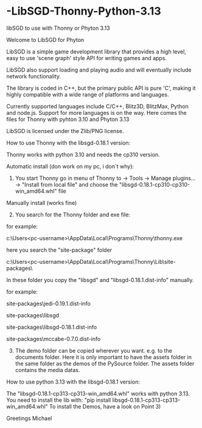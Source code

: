 # -LibSGD-Thonny-Python-3.13
libSGD to use with Thonny or Phyton 3.13

Welcome to LibSGD for Phyton

LibSGD is a simple game development library that provides a high level, easy to use 'scene graph' style API for writing games and apps.

LibSGD also support loading and playing audio and will eventually include network functionality.

The library is coded in C++, but the primary public API is pure 'C', making it highly compatible with a wide range of platforms and languages.

Currently supported languages include C/C++, Blitz3D, BlitzMax, Python and node.js. Support for more languages is on the way. Here comes the files for Thonny with pyhton 3.10 and Phyton 3.13

LibSGD is licensed under the Zlib/PNG license.

How to use Thonny with the libsgd-0.18.1 version:

Thonny works with python 3.10 and needs the cp310 version.

Automatic install (don work on my pc, i don´t why):
1) You start Thonny
   go in menu of Thonny to -> Tools -> Manage plugins... -> "Install from local file"
   and choose the "libsgd-0.18.1-cp310-cp310-win_amd64.whl" file


Manually install (works fine)

2) You search for the Thonny folder and exe file:

for example:

c:\Users\<pc-username>\AppData\Local\Programs\Thonny\thonny.exe

here you search the  "site-package" folder

c:\Users\<pc-username>\AppData\Local\Programs\Thonny\Lib\site-packages\

In these folder you copy the "libsgd" and "libsgd-0.18.1.dist-info" manually.

for example:

site-packages\jedi-0.19.1.dist-info

site-packages\libsgd

site-packages\libsgd-0.18.1.dist-info

site-packages\mccabe-0.7.0.dist-info

3) The demo folder can be copied wherever you want. e.g. to the documents folder.
Here it is only important to have the assets folder in the same folder as the demos of the PySource folder. The assets folder contains the media datas.

How to use python 3.13 with the libsgd-0.18.1 version:

The "libsgd-0.18.1-cp313-cp313-win_amd64.whl" works with python 3.13. You need to install the lib with:
"pip install libsgd-0.18.1-cp313-cp313-win_amd64.whl"
To install the Demos, have a look on Point 3)



Greetings Michael



